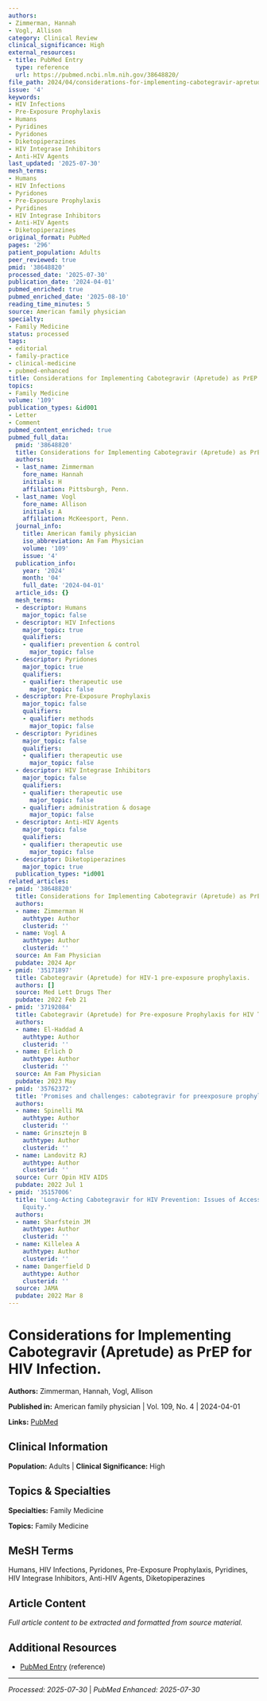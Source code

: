 ```yaml
---
authors:
- Zimmerman, Hannah
- Vogl, Allison
category: Clinical Review
clinical_significance: High
external_resources:
- title: PubMed Entry
  type: reference
  url: https://pubmed.ncbi.nlm.nih.gov/38648820/
file_path: 2024/04/considerations-for-implementing-cabotegravir-apretude-as-pre.md
issue: '4'
keywords:
- HIV Infections
- Pre-Exposure Prophylaxis
- Humans
- Pyridines
- Pyridones
- Diketopiperazines
- HIV Integrase Inhibitors
- Anti-HIV Agents
last_updated: '2025-07-30'
mesh_terms:
- Humans
- HIV Infections
- Pyridones
- Pre-Exposure Prophylaxis
- Pyridines
- HIV Integrase Inhibitors
- Anti-HIV Agents
- Diketopiperazines
original_format: PubMed
pages: '296'
patient_population: Adults
peer_reviewed: true
pmid: '38648820'
processed_date: '2025-07-30'
publication_date: '2024-04-01'
pubmed_enriched: true
pubmed_enriched_date: '2025-08-10'
reading_time_minutes: 5
source: American family physician
specialty:
- Family Medicine
status: processed
tags:
- editorial
- family-practice
- clinical-medicine
- pubmed-enhanced
title: Considerations for Implementing Cabotegravir (Apretude) as PrEP for HIV Infection.
topics:
- Family Medicine
volume: '109'
publication_types: &id001
- Letter
- Comment
pubmed_content_enriched: true
pubmed_full_data:
  pmid: '38648820'
  title: Considerations for Implementing Cabotegravir (Apretude) as PrEP for HIV Infection.
  authors:
  - last_name: Zimmerman
    fore_name: Hannah
    initials: H
    affiliation: Pittsburgh, Penn.
  - last_name: Vogl
    fore_name: Allison
    initials: A
    affiliation: McKeesport, Penn.
  journal_info:
    title: American family physician
    iso_abbreviation: Am Fam Physician
    volume: '109'
    issue: '4'
  publication_info:
    year: '2024'
    month: '04'
    full_date: '2024-04-01'
  article_ids: {}
  mesh_terms:
  - descriptor: Humans
    major_topic: false
  - descriptor: HIV Infections
    major_topic: true
    qualifiers:
    - qualifier: prevention & control
      major_topic: false
  - descriptor: Pyridones
    major_topic: true
    qualifiers:
    - qualifier: therapeutic use
      major_topic: false
  - descriptor: Pre-Exposure Prophylaxis
    major_topic: false
    qualifiers:
    - qualifier: methods
      major_topic: false
  - descriptor: Pyridines
    major_topic: false
    qualifiers:
    - qualifier: therapeutic use
      major_topic: false
  - descriptor: HIV Integrase Inhibitors
    major_topic: false
    qualifiers:
    - qualifier: therapeutic use
      major_topic: false
    - qualifier: administration & dosage
      major_topic: false
  - descriptor: Anti-HIV Agents
    major_topic: false
    qualifiers:
    - qualifier: therapeutic use
      major_topic: false
  - descriptor: Diketopiperazines
    major_topic: true
  publication_types: *id001
related_articles:
- pmid: '38648820'
  title: Considerations for Implementing Cabotegravir (Apretude) as PrEP for HIV Infection.
  authors:
  - name: Zimmerman H
    authtype: Author
    clusterid: ''
  - name: Vogl A
    authtype: Author
    clusterid: ''
  source: Am Fam Physician
  pubdate: 2024 Apr
- pmid: '35171897'
  title: Cabotegravir (Apretude) for HIV-1 pre-exposure prophylaxis.
  authors: []
  source: Med Lett Drugs Ther
  pubdate: 2022 Feb 21
- pmid: '37192084'
  title: Cabotegravir (Apretude) for Pre-exposure Prophylaxis for HIV Type 1 Infection.
  authors:
  - name: El-Haddad A
    authtype: Author
    clusterid: ''
  - name: Erlich D
    authtype: Author
    clusterid: ''
  source: Am Fam Physician
  pubdate: 2023 May
- pmid: '35762372'
  title: 'Promises and challenges: cabotegravir for preexposure prophylaxis.'
  authors:
  - name: Spinelli MA
    authtype: Author
    clusterid: ''
  - name: Grinsztejn B
    authtype: Author
    clusterid: ''
  - name: Landovitz RJ
    authtype: Author
    clusterid: ''
  source: Curr Opin HIV AIDS
  pubdate: 2022 Jul 1
- pmid: '35157006'
  title: 'Long-Acting Cabotegravir for HIV Prevention: Issues of Access, Cost, and
    Equity.'
  authors:
  - name: Sharfstein JM
    authtype: Author
    clusterid: ''
  - name: Killelea A
    authtype: Author
    clusterid: ''
  - name: Dangerfield D
    authtype: Author
    clusterid: ''
  source: JAMA
  pubdate: 2022 Mar 8
---
```


# Considerations for Implementing Cabotegravir (Apretude) as PrEP for HIV Infection.

**Authors:** Zimmerman, Hannah, Vogl, Allison

**Published in:** American family physician | Vol. 109, No. 4 | 2024-04-01

**Links:** [PubMed](https://pubmed.ncbi.nlm.nih.gov/38648820/)

## Clinical Information

**Population:** Adults | **Clinical Significance:** High

## Topics & Specialties

**Specialties:** Family Medicine

**Topics:** Family Medicine

## MeSH Terms

Humans, HIV Infections, Pyridones, Pre-Exposure Prophylaxis, Pyridines, HIV Integrase Inhibitors, Anti-HIV Agents, Diketopiperazines

## Article Content

*Full article content to be extracted and formatted from source material.*

## Additional Resources

- [PubMed Entry](https://pubmed.ncbi.nlm.nih.gov/38648820/) (reference)

---

*Processed: 2025-07-30* | *PubMed Enhanced: 2025-07-30*
